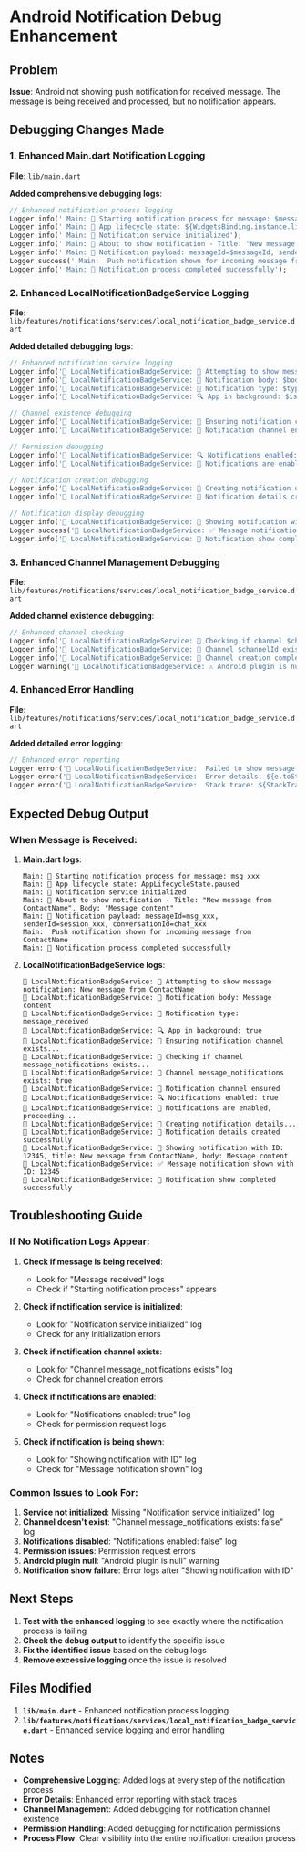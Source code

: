 # Android Notification Debug Enhancement

## Problem

**Issue**: Android not showing push notification for received message. The message is being received and processed, but no notification appears.

## Debugging Changes Made

### 1. **Enhanced Main.dart Notification Logging**

**File**: `lib/main.dart`

**Added comprehensive debugging logs**:

```dart
// Enhanced notification process logging
Logger.info(' Main: 🔔 Starting notification process for message: $messageId');
Logger.info(' Main: 🔔 App lifecycle state: ${WidgetsBinding.instance.lifecycleState}');
Logger.info(' Main: 🔔 Notification service initialized');
Logger.info(' Main: 🔔 About to show notification - Title: "New message from $contactName", Body: "$notificationBody"');
Logger.info(' Main: 🔔 Notification payload: messageId=$messageId, senderId=$senderId, conversationId=$actualConversationId');
Logger.success(' Main:  Push notification shown for incoming message from $contactName');
Logger.info(' Main: 🔔 Notification process completed successfully');
```

### 2. **Enhanced LocalNotificationBadgeService Logging**

**File**: `lib/features/notifications/services/local_notification_badge_service.dart`

**Added detailed debugging logs**:

```dart
// Enhanced notification service logging
Logger.info('📱 LocalNotificationBadgeService: 🔔 Attempting to show message notification: $title');
Logger.info('📱 LocalNotificationBadgeService: 🔔 Notification body: $body');
Logger.info('📱 LocalNotificationBadgeService: 🔔 Notification type: $type');
Logger.info('📱 LocalNotificationBadgeService: 🔍 App in background: $isInBackground');

// Channel existence debugging
Logger.info('📱 LocalNotificationBadgeService: 🔔 Ensuring notification channel exists...');
Logger.info('📱 LocalNotificationBadgeService: 🔔 Notification channel ensured');

// Permission debugging
Logger.info('📱 LocalNotificationBadgeService: 🔍 Notifications enabled: $areNotificationsEnabled');
Logger.info('📱 LocalNotificationBadgeService: 🔔 Notifications are enabled, proceeding...');

// Notification creation debugging
Logger.info('📱 LocalNotificationBadgeService: 🔔 Creating notification details...');
Logger.info('📱 LocalNotificationBadgeService: 🔔 Notification details created successfully');

// Notification display debugging
Logger.info('📱 LocalNotificationBadgeService: 🔔 Showing notification with ID: $notificationId, title: $title, body: $body');
Logger.success('📱 LocalNotificationBadgeService: ✅ Message notification shown with ID: $notificationId');
Logger.info('📱 LocalNotificationBadgeService: 🔔 Notification show completed successfully');
```

### 3. **Enhanced Channel Management Debugging**

**File**: `lib/features/notifications/services/local_notification_badge_service.dart`

**Added channel existence debugging**:

```dart
// Enhanced channel checking
Logger.info('📱 LocalNotificationBadgeService: 🔔 Checking if channel $channelId exists...');
Logger.info('📱 LocalNotificationBadgeService: 🔔 Channel $channelId exists: $channelExists');
Logger.info('📱 LocalNotificationBadgeService: 🔔 Channel creation completed');
Logger.warning('📱 LocalNotificationBadgeService: ⚠️ Android plugin is null');
```

### 4. **Enhanced Error Handling**

**File**: `lib/features/notifications/services/local_notification_badge_service.dart`

**Added detailed error logging**:

```dart
// Enhanced error reporting
Logger.error('📱 LocalNotificationBadgeService:  Failed to show message notification: $e');
Logger.error('📱 LocalNotificationBadgeService:  Error details: ${e.toString()}');
Logger.error('📱 LocalNotificationBadgeService:  Stack trace: ${StackTrace.current}');
```

## Expected Debug Output

### **When Message is Received:**

1. **Main.dart logs**:
   ```
   Main: 🔔 Starting notification process for message: msg_xxx
   Main: 🔔 App lifecycle state: AppLifecycleState.paused
   Main: 🔔 Notification service initialized
   Main: 🔔 About to show notification - Title: "New message from ContactName", Body: "Message content"
   Main: 🔔 Notification payload: messageId=msg_xxx, senderId=session_xxx, conversationId=chat_xxx
   Main:  Push notification shown for incoming message from ContactName
   Main: 🔔 Notification process completed successfully
   ```

2. **LocalNotificationBadgeService logs**:
   ```
   📱 LocalNotificationBadgeService: 🔔 Attempting to show message notification: New message from ContactName
   📱 LocalNotificationBadgeService: 🔔 Notification body: Message content
   📱 LocalNotificationBadgeService: 🔔 Notification type: message_received
   📱 LocalNotificationBadgeService: 🔍 App in background: true
   📱 LocalNotificationBadgeService: 🔔 Ensuring notification channel exists...
   📱 LocalNotificationBadgeService: 🔔 Checking if channel message_notifications exists...
   📱 LocalNotificationBadgeService: 🔔 Channel message_notifications exists: true
   📱 LocalNotificationBadgeService: 🔔 Notification channel ensured
   📱 LocalNotificationBadgeService: 🔍 Notifications enabled: true
   📱 LocalNotificationBadgeService: 🔔 Notifications are enabled, proceeding...
   📱 LocalNotificationBadgeService: 🔔 Creating notification details...
   📱 LocalNotificationBadgeService: 🔔 Notification details created successfully
   📱 LocalNotificationBadgeService: 🔔 Showing notification with ID: 12345, title: New message from ContactName, body: Message content
   📱 LocalNotificationBadgeService: ✅ Message notification shown with ID: 12345
   📱 LocalNotificationBadgeService: 🔔 Notification show completed successfully
   ```

## Troubleshooting Guide

### **If No Notification Logs Appear:**

1. **Check if message is being received**:
   - Look for "Message received" logs
   - Check if "Starting notification process" appears

2. **Check if notification service is initialized**:
   - Look for "Notification service initialized" log
   - Check for any initialization errors

3. **Check if notification channel exists**:
   - Look for "Channel message_notifications exists" log
   - Check for channel creation errors

4. **Check if notifications are enabled**:
   - Look for "Notifications enabled: true" log
   - Check for permission request logs

5. **Check if notification is being shown**:
   - Look for "Showing notification with ID" log
   - Check for "Message notification shown" log

### **Common Issues to Look For:**

1. **Service not initialized**: Missing "Notification service initialized" log
2. **Channel doesn't exist**: "Channel message_notifications exists: false" log
3. **Notifications disabled**: "Notifications enabled: false" log
4. **Permission issues**: Permission request errors
5. **Android plugin null**: "Android plugin is null" warning
6. **Notification show failure**: Error logs after "Showing notification with ID"

## Next Steps

1. **Test with the enhanced logging** to see exactly where the notification process is failing
2. **Check the debug output** to identify the specific issue
3. **Fix the identified issue** based on the debug logs
4. **Remove excessive logging** once the issue is resolved

## Files Modified

1. **`lib/main.dart`** - Enhanced notification process logging
2. **`lib/features/notifications/services/local_notification_badge_service.dart`** - Enhanced service logging and error handling

## Notes

- **Comprehensive Logging**: Added logs at every step of the notification process
- **Error Details**: Enhanced error reporting with stack traces
- **Channel Management**: Added debugging for notification channel existence
- **Permission Handling**: Added debugging for notification permissions
- **Process Flow**: Clear visibility into the entire notification creation process
